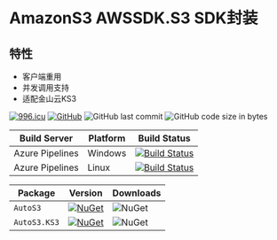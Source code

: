 # AmazonS3  AWSSDK.S3 SDK封装

## 特性

- 客户端重用
- 并发调用支持
- 适配金山云KS3

[![996.icu](https://img.shields.io/badge/link-996.icu-red.svg)](https://996.icu) [![GitHub](https://img.shields.io/github/license/mashape/apistatus.svg)](https://github.com/cocosip/AutoS3/blob/master/LICENSE) ![GitHub last commit](https://img.shields.io/github/last-commit/cocosip/AutoS3.svg) ![GitHub code size in bytes](https://img.shields.io/github/languages/code-size/cocosip/AutoS3.svg)

| Build Server | Platform | Build Status |
| ------------ | -------- | ------------ |
| Azure Pipelines| Windows |[![Build Status](https://dev.azure.com/cocosip/AutoS3/_apis/build/status/cocosip.AutoS3?branchName=master&jobName=Windows)](https://dev.azure.com/cocosip/AutoS3/_build/latest?definitionId=24&branchName=master)|
| Azure Pipelines| Linux |[![Build Status](https://dev.azure.com/cocosip/AutoS3/_apis/build/status/cocosip.AutoS3?branchName=master&jobName=Linux)](https://dev.azure.com/cocosip/AutoS3/_build/latest?definitionId=24&branchName=master)

| Package  | Version | Downloads|
| -------- | ------- | -------- |
| `AutoS3` | [![NuGet](https://img.shields.io/nuget/v/AutoS3.svg)](https://www.nuget.org/packages/AutoS3) |![NuGet](https://img.shields.io/nuget/dt/AutoS3.svg)|
| `AutoS3.KS3` | [![NuGet](https://img.shields.io/nuget/v/AutoS3.KS3.svg)](https://www.nuget.org/packages/AutoS3.KS3) |![NuGet](https://img.shields.io/nuget/dt/AutoS3.KS3.svg)|
